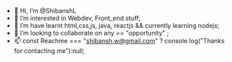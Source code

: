 - 👋 Hi, I’m @ShibanshL
- 👀 I’m interested in Webdev, Front_end.stuff;
- 🌱 I’m have learnt html,css,js, java, reactjs && currently learning nodejs;
- 💞️ I’m looking to collaborate on any == "opportunity" ; 
- 📫 const Reachme === "shibansh.w@gmail.com" ? console.log("Thanks for contacting me"):null;

<!---
ShibanshL/ShibanshL is a ✨ special ✨ repository because its `README.md` (this file) appears on your GitHub profile.
You can click the Preview link to take a look at your changes.
--->
